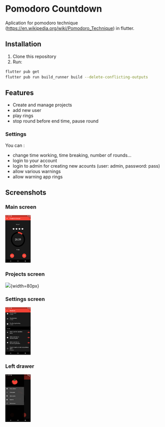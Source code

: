 # Pomodoro Countdown

Aplication for pomodoro technique (https://en.wikipedia.org/wiki/Pomodoro_Technique) in flutter. 

## Installation

1. Clone this repository
2. Run: 
```bash
flutter pub get
flutter pub run build_runner build --delete-conflicting-outputs
```



## Features
- Create and manage projects<br/>
- add new user<br/>
- play rings<br/>
- stop round before end time, pause round<br/>

### Settings
You can :<br/>
- change time working, time breaking, number of rounds...<br/>
- login to your account<br/>
- login to admin for creating new acounts (user: admin, password: pass)<br/>
- allow various warnings<br/>
- allow warning app rings <br/>


## Screenshots

### Main screen
<div>
<img src="/screenshots/Screenshot_main_screen.png" width="80" height="150" />
</div>

### Projects screen
![]('/screenshots/Screenshot_projects_screen.png'){width=80px}

### Settings screen
<img src="/screenshots/Screenshot_settings.png" width="80" height="150" />

### Left drawer
<img src="/screenshots/Screenshot_drawer.png" width="80" height="150" />






